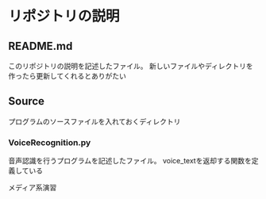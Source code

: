 # リポジトリの説明

## README.md
このリポジトリの説明を記述したファイル。
新しいファイルやディレクトリを作ったら更新してくれるとありがたい

## Source
プログラムのソースファイルを入れておくディレクトリ
### VoiceRecognition.py
音声認識を行うプログラムを記述したファイル。
voice_textを返却する関数を定義している

メディア系演習
